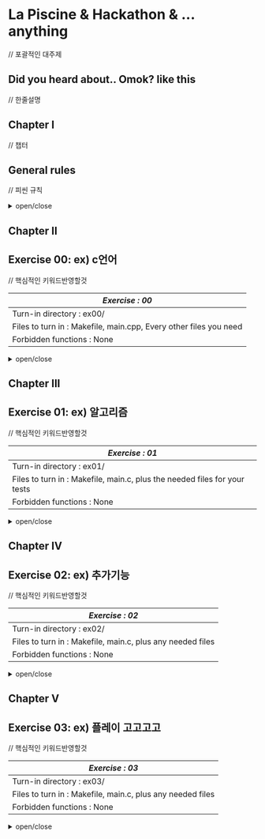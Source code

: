 # La Piscine & Hackathon & ... anything
// 포괄적인 대주제

## Did you heard about.. Omok? like this
// 한줄설명

## Chapter I
// 챕터
## General rules
// 피씬 규칙

<details>
<summary>open/close</summary>
<div markdown="1">

 ex) 금지된 함수 사용시 0점. . . .. 

</div>
</details>


## Chapter II
## Exercise 00: ex) c언어
// 핵심적인 키워드반영할것

|*Exercise : 00*|
|-----------------|
|Turn-in directory : ex00/|
|Files to turn in : Makefile, main.cpp, Every other files you need|
|Forbidden functions : None|

<details>
<summary>open/close</summary>
<div markdown="1">

 💡 아이디어

 🚨 주의사항 
  
</div>
</details>

## Chapter III
## Exercise 01: ex) 알고리즘
// 핵심적인 키워드반영할것

|*Exercise : 01*|
|-----------------|
|Turn-in directory : ex01/|
|Files to turn in : Makefile, main.c, plus the needed files for your tests|
|Forbidden functions : None|

<details>
<summary>open/close</summary>
<div markdown="1">
  
 💡 아이디어

 🚨 주의사항 

</div>
</details>

## Chapter IV
## Exercise 02: ex) 추가기능
// 핵심적인 키워드반영할것

|*Exercise : 02*|
|-----------------|
|Turn-in directory : ex02/|
|Files to turn in : Makefile, main.c, plus any needed files|
|Forbidden functions : None|

<details>
<summary>open/close</summary>
<div markdown="1">

 💡 아이디어

 🚨 주의사항
  
</div>
</details>

## Chapter V
## Exercise 03: ex) 플레이 고고고고
// 핵심적인 키워드반영할것

|*Exercise : 03*|
|-----------------|
|Turn-in directory : ex03/|
|Files to turn in : Makefile, main.c, plus any needed files|
|Forbidden functions : None|

<details>
<summary>open/close</summary>
<div markdown="1">
  

 💡 아이디어

 🚨 주의사항
  

</div>
</details>
